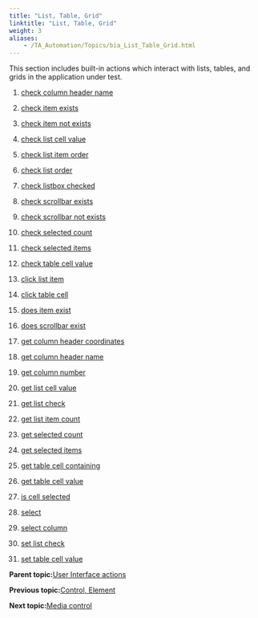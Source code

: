 ```yaml
--- 
title: "List, Table, Grid"
linktitle: "List, Table, Grid"
weight: 3
aliases: 
    - /TA_Automation/Topics/bia_List_Table_Grid.html
---
```


This section includes built-in actions which interact with lists, tables, and grids in the application under test.

1.  [check column header name](/TA_Automation/Topics/bia_check_column_header_name.html)  

2.  [check item exists](/TA_Automation/Topics/bia_check_item_exists.html)  

3.  [check item not exists](/TA_Automation/Topics/bia_check_item_not_exists.html)  

4.  [check list cell value](/TA_Automation/Topics/bia_check_list_cell_value.html)  

5.  [check list item order](/TA_Automation/Topics/bia_check_list_item_order.html)  

6.  [check list order](/TA_Automation/Topics/bia_check_list_order.html)  

7.  [check listbox checked](/TA_Automation/Topics/bia_check_listbox_checked.html)  

8.  [check scrollbar exists](/TA_Automation/Topics/bia_check_scrollbar_exists.html)  

9.  [check scrollbar not exists](/TA_Automation/Topics/bia_check_scrollbar_not_exists.html)  

10. [check selected count](/TA_Automation/Topics/bia_check_selected_count.html)  

11. [check selected items](/TA_Automation/Topics/bia_check_selected_items.html)  

12. [check table cell value](/TA_Automation/Topics/bia_check_table_cell_value.html)  

13. [click list item](/TA_Automation/Topics/bia_click_list_item.html)  

14. [click table cell](/TA_Automation/Topics/bia_click_table_cell.html)  

15. [does item exist](/TA_Automation/Topics/bia_does_item_exist.html)  

16. [does scrollbar exist](/TA_Automation/Topics/bia_does_scrollbar_exist.html)  

17. [get column header coordinates](/TA_Automation/Topics/bia_get_column_header_coordinates.html)  

18. [get column header name](/TA_Automation/Topics/bia_get_column_header_name.html)  

19. [get column number](/TA_Automation/Topics/bia_get_column_number.html)  

20. [get list cell value](/TA_Automation/Topics/bia_get_list_cell_value.html)  

21. [get list check](/TA_Automation/Topics/bia_get_list_check.html)  

22. [get list item count](/TA_Automation/Topics/bia_get_list_item_count.html)  

23. [get selected count](/TA_Automation/Topics/bia_get_selected_count.html)  

24. [get selected items](/TA_Automation/Topics/bia_get_selected_items.html)  

25. [get table cell containing](/TA_Automation/Topics/bia_get_table_cell_containing.html)  

26. [get table cell value](/TA_Automation/Topics/bia_get_table_cell_value.html)  

27. [is cell selected](/TA_Automation/Topics/bia_is_cell_selected.html)  

28. [select](/TA_Automation/Topics/bia_select.html)  

29. [select column](/TA_Automation/Topics/bia_select_column.html)  

30. [set list check](/TA_Automation/Topics/bia_set_list_check.html)  

31. [set table cell value](/TA_Automation/Topics/bia_set_table_cell_value.html)  


**Parent topic:**[User Interface actions](/TA_Automation/Topics/bia_User_Interface.html)

**Previous topic:**[Control, Element](/TA_Automation/Topics/bia_Control_Element.html)

**Next topic:**[Media control](/TA_Automation/Topics/bia_media_control.html)

